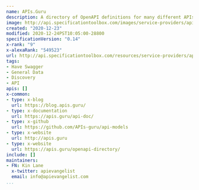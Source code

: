 ```yaml
---
name: APIs.Guru
description: A directory of OpenAPI definitions for many different APIs, allowing you to search for APIs, and download their specification. The entire directory is managed via GitHub, allowing the community fork and contribute to the entire directory of APIs. Providing an entirely open source catalog of OpenAPI definitions that the community can use.
image: http://api.specificationtoolbox.com/images/service-providers/apis-guru.jpg
created: "2020-12-23"
modified: 2020-12-24PST10:05:00-28800
specificationVersion: "0.14"
x-rank: "9"
x-alexaRank: "549523"
url: http://api.specificationtoolbox.com/resources/service-providers/apis-guru/
tags:
- Have Swagger
- General Data
- Discovery
- API
apis: []
x-common:
- type: x-blog
  url: https://blog.apis.guru/
- type: x-documentation
  url: https://apis.guru/api-doc/
- type: x-github
  url: https://github.com/APIs-guru/api-models
- type: x-website
  url: http://apis.guru
- type: x-website
  url: https://apis.guru/openapi-directory/
include: []
maintainers:
- FN: Kin Lane
  x-twitter: apievangelist
  email: info@apievangelist.com
...
```

